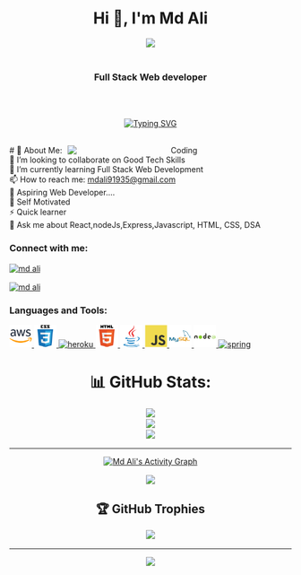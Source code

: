 
<h1 align="center">Hi 👋, I'm Md Ali</h1>
<div align="center"><img src="https://www.sbr-technologies.com/wp-content/uploads/2021/06/mern.png" width=700 />
   <br><br>

<h3 align="center">Full Stack Web developer</h3>
<br><br>
<p>
<a href="https://git.io/typing-svg"><img src="https://readme-typing-svg.demolab.com?font=Fira+Code&size=24&duration=4000&pause=1000&color=green&background=FFFFFF00&width=500&height=51&lines=Full+Stack+Web+Developer;Rising+Mern+Developer;Always+Learning+New+Things" alt="Typing SVG" /></a>
</p>
</br>
<img align="right" alt="Coding" width="400" src="https://eduauraapublic.s3.ap-south-1.amazonaws.com/webassets/images/blogs/how-to-become-a-programmer-in-india.jpg">
<div align="left">
# 💫 About Me:
👯 I’m looking to collaborate on Good Tech Skills<br>🌱 I’m currently learning Full Stack Web Development<br>📫 How to reach me: <a href="#">mdali91935@gmail.com</a><br>👯 Aspiring Web Developer....<br>👯 Self Motivated<br>⚡ Quick learner<br>💬 Ask me about React,nodeJs,Express,Javascript, HTML, CSS, DSA 
</div>
<h3 align="left">Connect with me:</h3>
<p align="left">
<a href="https://www.linkedin.com/in/md-ali11/" target="blank"><img align="center" src="https://raw.githubusercontent.com/rahuldkjain/github-profile-readme-generator/master/src/images/icons/Social/linked-in-alt.svg" alt="md ali" height="30" width="40" /></a>
   <p align="left">
<a href="http://localhost:3000/#projects" target="blank"><img align="center" src="https://media.glassdoor.com/sqll/871287/portfolio-creative-squarelogo-1481657231978.png" alt="md ali" height="30" width="40" /></a>
</p>
</p>



<h3 align="left">Languages and Tools:</h3>
<p align="left"> <a href="https://aws.amazon.com" target="_blank" rel="noreferrer"> <img src="https://raw.githubusercontent.com/devicons/devicon/master/icons/amazonwebservices/amazonwebservices-original-wordmark.svg" alt="aws" width="40" height="40"/> </a> <a href="https://www.w3schools.com/css/" target="_blank" rel="noreferrer"> <img src="https://raw.githubusercontent.com/devicons/devicon/master/icons/css3/css3-original-wordmark.svg" alt="css3" width="40" height="40"/> </a> <a href="https://heroku.com" target="_blank" rel="noreferrer"> <img src="https://www.vectorlogo.zone/logos/heroku/heroku-icon.svg" alt="heroku" width="40" height="40"/> </a> <a href="https://www.w3.org/html/" target="_blank" rel="noreferrer"> <img src="https://raw.githubusercontent.com/devicons/devicon/master/icons/html5/html5-original-wordmark.svg" alt="html5" width="40" height="40"/> </a> <a href="https://www.java.com" target="_blank" rel="noreferrer"> <img src="https://raw.githubusercontent.com/devicons/devicon/master/icons/java/java-original.svg" alt="java" width="40" height="40"/> </a> <a href="https://developer.mozilla.org/en-US/docs/Web/JavaScript" target="_blank" rel="noreferrer"> <img src="https://raw.githubusercontent.com/devicons/devicon/master/icons/javascript/javascript-original.svg" alt="javascript" width="40" height="40"/> </a> <a href="https://www.mysql.com/" target="_blank" rel="noreferrer"> <img src="https://raw.githubusercontent.com/devicons/devicon/master/icons/mysql/mysql-original-wordmark.svg" alt="mysql" width="40" height="40"/> </a> <a href="https://nodejs.org" target="_blank" rel="noreferrer"> <img src="https://raw.githubusercontent.com/devicons/devicon/master/icons/nodejs/nodejs-original-wordmark.svg" alt="nodejs" width="40" height="40"/> </a> <a href="https://spring.io/" target="_blank" rel="noreferrer"> <img src="https://www.vectorlogo.zone/logos/springio/springio-icon.svg" alt="spring" width="40" height="40"/> </a> </p>

# 📊 GitHub Stats:
![](https://github-readme-stats.vercel.app/api?username=mdali-11&theme=dark&hide_border=false&include_all_commits=true&count_private=true)<br/>
![](https://github-readme-streak-stats.herokuapp.com/?user=mdali-11&theme=dark&hide_border=false)<br/>
![](https://github-readme-stats.vercel.app/api/top-langs/?username=mdali-11&theme=dark&hide_border=false&include_all_commits=true&count_private=true&layout=compact)

---

<a href="https://github.com/mdali-11/github-readme-activity-graph"><img alt="Md Ali's Activity Graph" src="https://denvercoder1-activity-graph.herokuapp.com/graph/?username=mdali-11&bg_color=1F222E&color=F8D866&line=F85D7F&point=FFFFFF&hide_border=true" /></a>


<p align="center">
<a href="https://github.com/mdali-11"><span>
<img align="center" src="https://github-profile-summary-cards.vercel.app/api/cards/profile-details?username=mdali-11&theme=dracula" />
</span></a> </p>


## 🏆 GitHub Trophies
![](https://github-profile-trophy.vercel.app/?username=mdali-11&theme=radical&no-frame=false&no-bg=false&margin-w=4)

---
[![](https://visitcount.itsvg.in/api?id=mdali-11k&icon=0&color=0)](https://visitcount.itsvg.in)


